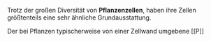 Trotz der großen Diversität von **Pflanzenzellen**, haben ihre Zellen größtenteils eine sehr ähnliche Grundausstattung.

Der bei Pflanzen typischerweise von einer Zellwand umgebene [[P]]